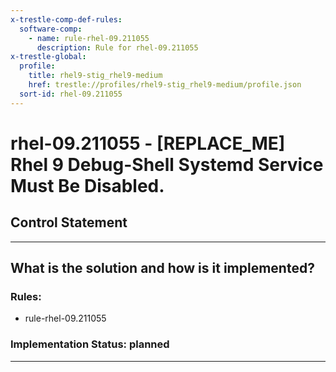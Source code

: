 ```yaml
---
x-trestle-comp-def-rules:
  software-comp:
    - name: rule-rhel-09.211055
      description: Rule for rhel-09.211055
x-trestle-global:
  profile:
    title: rhel9-stig_rhel9-medium
    href: trestle://profiles/rhel9-stig_rhel9-medium/profile.json
  sort-id: rhel-09.211055
---
```


# rhel-09.211055 - \[REPLACE_ME\] Rhel 9 Debug-Shell Systemd Service Must Be Disabled.

## Control Statement

______________________________________________________________________

## What is the solution and how is it implemented?

<!-- For implementation status enter one of: implemented, partial, planned, alternative, not-applicable -->

<!-- Note that the list of rules under ### Rules: is read-only and changes will not be captured after assembly to JSON -->

<!-- Add control implementation description here for control: rhel-09.211055 -->

### Rules:

  - rule-rhel-09.211055

### Implementation Status: planned

______________________________________________________________________
